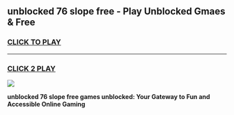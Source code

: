
## unblocked 76 slope free - Play Unblocked Gmaes & Free
<h3>
<a href="https://news.freeplayer.one?title=unblocked_76_slope_free&ref=16F">CLICK TO PLAY</a></h3>
<hr>

<h3>
<a href="https://news.freeplayer.one?title=unblocked_76_slope_free&ref=16F">CLICK 2 PLAY</a>
  
</h3>

<a href="https://news.freeplayer.one?title=unblocked_76_slope_free&ref=16F/"><img src="https://clearcache.store/games.png"></a>


**unblocked 76 slope free games unblocked: Your Gateway to Fun and Accessible Online Gaming**
